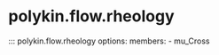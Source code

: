 # polykin.flow.rheology

::: polykin.flow.rheology
    options:
        members:
            - mu_Cross
